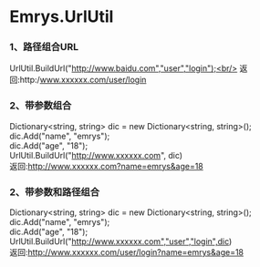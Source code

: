 # Emrys.UrlUtil 
### 1、路径组合URL 
UrlUtil.BuildUrl("http://www.baidu.com","user","login");<br/>
返回:http:/www.xxxxxx.com/user/login

### 2、带参数组合  
Dictionary<string, string> dic = new Dictionary<string, string>();<br/>
dic.Add("name", "emrys");<br/>
dic.Add("age", "18");<br/>
UrlUtil.BuildUrl("http://www.xxxxxx.com", dic)<br/>
返回:http://www.xxxxxx.com?name=emrys&age=18


### 2、带参数和路径组合  
Dictionary<string, string> dic = new Dictionary<string, string>();<br/>
dic.Add("name", "emrys");<br/>
dic.Add("age", "18");<br/>
UrlUtil.BuildUrl("http://www.xxxxxx.com","user","login",dic)<br/>
返回:http://www.xxxxxx.com/user/login?name=emrys&age=18
 
